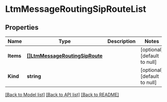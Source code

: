 # LtmMessageRoutingSipRouteList

## Properties
Name | Type | Description | Notes
------------ | ------------- | ------------- | -------------
**Items** | [**[]LtmMessageRoutingSipRoute**](ltm_messageRouting_sip_route.md) |  | [optional] [default to null]
**Kind** | **string** |  | [optional] [default to null]

[[Back to Model list]](../README.md#documentation-for-models) [[Back to API list]](../README.md#documentation-for-api-endpoints) [[Back to README]](../README.md)


